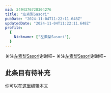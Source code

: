 ```yaml
---
mid: 3494376720304276
title: "左素梨Sasori"
pubDate: "2024-11-04T11:22:11.648Z"
updatedDate: "2024-11-04T11:22:11.648Z"
profile:
  {
    Nickname: ["左素梨Sasori"],
  }
---
```


关注[左素梨Sasori](https://space.bilibili.com/3494376720304276)谢谢喵~ 关注[左素梨Sasori](https://space.bilibili.com/3494376720304276)谢谢喵~

## 此条目有待补充
你可以在[这里](https://github.com/Yuhanawa/VTuber.ICU/edit/master/src/content/v/左素梨Sasori/index.md)编辑本文

